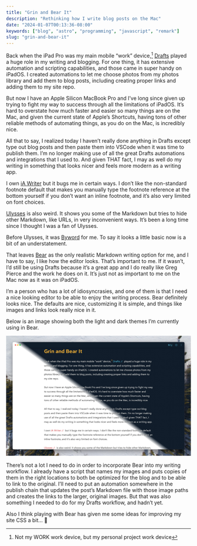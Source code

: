 ```yaml
---
title: "Grin and Bear It"
description: "Rethinking how I write blog posts on the Mac"
date: "2024-01-07T00:13:36-08:00"
keywords: ["blog", "astro", "programming", "javascript", "remark"]
slug: "grin-and-bear-it"
---
```


Back when the iPad Pro was my main mobile “work” device,[^1] [Drafts](https://getdrafts.com) played a huge role in my writing and blogging. For one thing, it has extensive automation and scripting capabilities, and those came in super handy on iPadOS. I created automations to let me choose photos from my photos library and add them to blog posts, including creating proper links and adding them to my site repo.

But now I have an Apple Silicon MacBook Pro and I’ve long since given up trying to fight my way to success through all the limitations of iPadOS. It’s hard to overstate how much faster and easier so many things are on the Mac, and given the current state of Apple’s Shortcuts, having tons of other reliable methods of automating things, as you do on the Mac, is incredibly nice.

All that to say, I realized today I haven’t really done anything in Drafts except type out blog posts and then paste them into VSCode when it was time to publish them. I’m no longer making use of all the great Drafts automations and integrations that I used to. And given THAT fact, I may as well do my writing in something that looks nicer and feels more modern as a writing app.

I own [iA Writer](https://ia.net/writer) but it bugs me in certain ways. I don’t like the non-standard footnote default that makes you manually type the footnote reference at the bottom yourself if you don’t want an inline footnote, and it’s also very limited on font choices.

[Ulysses](https://ulysses.app) is also weird. It shows you some of the Markdown but tries to hide other Markdown, like URLs, in very inconvenient ways. It’s been a long time since I thought I was a fan of Ulysses.

Before Ulysses, it was [Byword](https://www.bywordapp.com) for me. To say it looks a little basic now is a bit of an understatement.

That leaves [Bear](https://bear.app) as the only realistic Markdown writing option for me, and I have to say, I like how the editor looks. That’s important to me. If it wasn’t, I’d still be using Drafts because it’s a great app and I do really like Greg Pierce and the work he does on it. It’s just not as important to me on the Mac now as it was on iPadOS.

I’m a person who has a lot of idiosyncrasies, and one of them is that I need a nice looking editor to be able to enjoy the writing process. Bear definitely looks nice. The defaults are nice, customizing it is simple, and things like images and links look really nice in it.

Below is an image showing both the light and dark themes I’m currently using in Bear.

[![My Bear dark and light themes](../../assets/images/posts/BearLightAndDarkThemes-B3E5EF91-274E-4913-92C8-72B9B789A76A.png)](/images/posts/BearLightAndDarkThemes-B3E5EF91-274E-4913-92C8-72B9B789A76A.png)

There’s not a lot I need to do in order to incorporate Bear into my writing workflow. I already have a script that names my images and puts copies of them in the right locations to both be optimized for the blog and to be able to link to the original. I’ll need to put an automation somewhere in the publish chain that updates the post’s Markdown file with those image paths and creates the links to the larger, original images. But that was also something I needed to do for my Drafts workflow, and hadn’t yet.

Also I think playing with Bear has given me some ideas for improving my site CSS a bit… 🤔

[^1]: Not my WORK work device, but my personal project work device
